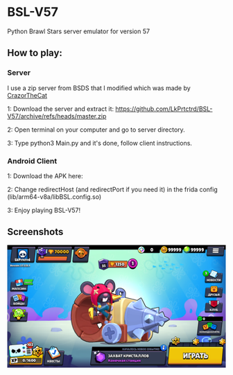 # BSL-V57
Python Brawl Stars server emulator for version 57

## How to play: ##

### Server ###
I use a zip server from BSDS that I modified which was made by [СrazorTheCat](https://github.com/CrazorTheCat)

1: Download the server and extract it: https://github.com/LkPrtctrd/BSL-V57/archive/refs/heads/master.zip

2: Open terminal on your computer and go to server directory.

3: Type python3 Main.py and it's done, follow client instructions.

### Android Client ###
1: Download the APK here: 

2: Change redirectHost (and redirectPort if you need it) in the frida config (lib/arm64-v8a/libBSL.config.so)

3: Enjoy playing BSL-V57!

## Screenshots ##
![BSL-V57](https://raw.githubusercontent.com/LkPrtctrd/BSL-V57/main/Screenshots/menu.png)